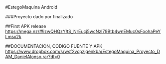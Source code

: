 #EstegoMaquina Android

###Proyecto dado por finalizado

##First APK release
https://mega.nz/#!izwQHQzY!tS_NrEucj5wcNzl79Btb4wnEMuc0sFoohaPeYLmsx2k

##DOCUMENTACION, CODIGO FUENTE Y APK
https://www.dropbox.com/s/wsf2vcpzigenkba/EstegoMaquina_Proyecto_DAM_DanielAlonso.rar?dl=0
